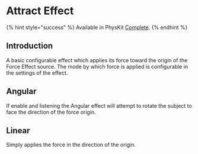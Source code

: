 # Attract Effect

{% hint style="success" %}
Available in PhysKit [Complete](https://prf.hn/l/rpoyznk).
{% endhint %}

## Introduction

A basic configurable effect which applies its force toward the origin of the Force Effect source. The mode by which force is applied is configurable in the settings of the effect.

## Angular

If enable and listening the Angular effect will attempt to rotate the subject to face the direction of the force origin.

## Linear

Simply applies the force  in the direction of the origin.
